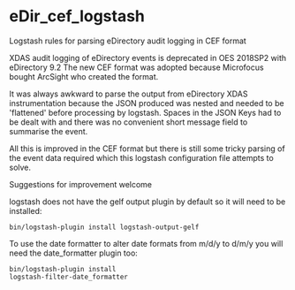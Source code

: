 # eDir_cef_logstash
Logstash rules for parsing eDirectory audit logging in CEF format

XDAS audit logging of eDirectory events is deprecated in OES 2018SP2 with eDirectory 9.2
The new CEF format was adopted because Microfocus bought ArcSight who created the format.

It was always awkward to parse the output from eDirectory XDAS instrumentation because the JSON produced was nested and needed to be 'flattened' before processing by logstash. Spaces in the JSON Keys had to be dealt with and there was no convenient short message field to summarise the event.

All this is improved in the CEF format but there is still some tricky parsing of the event data required which this logstash configuration file attempts to solve.

Suggestions for improvement welcome

logstash does not have the gelf output plugin by default so it will need to be installed:

<code>bin/logstash-plugin install logstash-output-gelf</code>

To use the date formatter to alter date formats from m/d/y to d/m/y you will need the date_formatter plugin too:

<code>bin/logstash-plugin install logstash-filter-date_formatter</code>
